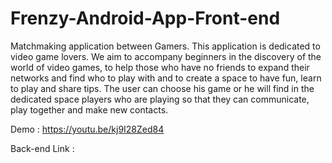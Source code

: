 # Frenzy-Android-App-Front-end
Matchmaking application between Gamers. This application is dedicated to video game lovers. We aim to accompany beginners in the discovery of the world of video games, to help those who have no friends to expand their networks and find who to play with and to create a space to have fun, learn to play and share tips. The user can choose his game or he will find in the dedicated space players who are playing so that they can communicate, play together and make new contacts.

Demo : https://youtu.be/kj9I28Zed84

Back-end Link :
